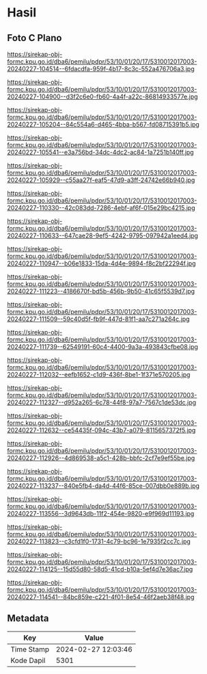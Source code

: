 # Hasil

## Foto C Plano

https://sirekap-obj-formc.kpu.go.id/dba6/pemilu/pdpr/53/10/01/20/17/5310012017003-20240227-104514--6fdacdfa-959f-4b17-8c3c-552a476706a3.jpg

https://sirekap-obj-formc.kpu.go.id/dba6/pemilu/pdpr/53/10/01/20/17/5310012017003-20240227-104900--d3f2c6e0-fb60-4a4f-a22c-86814933577e.jpg

https://sirekap-obj-formc.kpu.go.id/dba6/pemilu/pdpr/53/10/01/20/17/5310012017003-20240227-105204--84c554a6-d465-4bba-b567-fd08715391b5.jpg

https://sirekap-obj-formc.kpu.go.id/dba6/pemilu/pdpr/53/10/01/20/17/5310012017003-20240227-105541--e3a756bd-34dc-4dc2-ac84-1a7251b140ff.jpg

https://sirekap-obj-formc.kpu.go.id/dba6/pemilu/pdpr/53/10/01/20/17/5310012017003-20240227-105929--c55aa27f-eaf5-47d9-a3ff-24742e66b940.jpg

https://sirekap-obj-formc.kpu.go.id/dba6/pemilu/pdpr/53/10/01/20/17/5310012017003-20240227-110330--42c083dd-7286-4ebf-af6f-015e29bc4215.jpg

https://sirekap-obj-formc.kpu.go.id/dba6/pemilu/pdpr/53/10/01/20/17/5310012017003-20240227-110633--647cae28-9ef5-4242-9795-097942a1eed4.jpg

https://sirekap-obj-formc.kpu.go.id/dba6/pemilu/pdpr/53/10/01/20/17/5310012017003-20240227-110947--b06e1833-15da-4d4e-9894-f8c2bf22294f.jpg

https://sirekap-obj-formc.kpu.go.id/dba6/pemilu/pdpr/53/10/01/20/17/5310012017003-20240227-111223--4186670f-bd5b-456b-9b50-41c65f5539d7.jpg

https://sirekap-obj-formc.kpu.go.id/dba6/pemilu/pdpr/53/10/01/20/17/5310012017003-20240227-111509--59c40d5f-fb9f-447d-81f1-aa7c271a264c.jpg

https://sirekap-obj-formc.kpu.go.id/dba6/pemilu/pdpr/53/10/01/20/17/5310012017003-20240227-111739--62549191-60c4-4400-9a3a-493843cfbe08.jpg

https://sirekap-obj-formc.kpu.go.id/dba6/pemilu/pdpr/53/10/01/20/17/5310012017003-20240227-112032--eefb1652-c1d9-436f-8be1-1f371e570205.jpg

https://sirekap-obj-formc.kpu.go.id/dba6/pemilu/pdpr/53/10/01/20/17/5310012017003-20240227-112327--d952a265-6c78-44f8-97a7-7567c1de53dc.jpg

https://sirekap-obj-formc.kpu.go.id/dba6/pemilu/pdpr/53/10/01/20/17/5310012017003-20240227-112632--ce54435f-094c-43b7-a079-8115657372f5.jpg

https://sirekap-obj-formc.kpu.go.id/dba6/pemilu/pdpr/53/10/01/20/17/5310012017003-20240227-112926--4d869538-a5c1-428b-bbfc-2cf7e9ef55be.jpg

https://sirekap-obj-formc.kpu.go.id/dba6/pemilu/pdpr/53/10/01/20/17/5310012017003-20240227-113237--840e5fb4-da4d-44f6-85ce-007dbb0e889b.jpg

https://sirekap-obj-formc.kpu.go.id/dba6/pemilu/pdpr/53/10/01/20/17/5310012017003-20240227-113556--3d9643db-11f2-454e-9820-e9f969d11193.jpg

https://sirekap-obj-formc.kpu.go.id/dba6/pemilu/pdpr/53/10/01/20/17/5310012017003-20240227-113823--c3cfd1f0-1731-4c79-bc96-1e7935f2cc7c.jpg

https://sirekap-obj-formc.kpu.go.id/dba6/pemilu/pdpr/53/10/01/20/17/5310012017003-20240227-114125--15d55d80-58d5-41cd-b10a-5ef4d7e36ac7.jpg

https://sirekap-obj-formc.kpu.go.id/dba6/pemilu/pdpr/53/10/01/20/17/5310012017003-20240227-114541--84bc859e-c221-4f01-8e54-46f2aeb38f48.jpg


## Metadata

| Key        | Value               |
| ---------- | ------------------- |
| Time Stamp | 2024-02-27 12:03:46 |
| Kode Dapil | 5301                |



